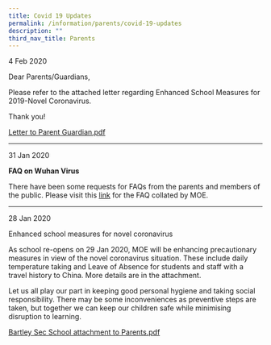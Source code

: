 ```yaml
---
title: Covid 19 Updates
permalink: /information/parents/covid-19-updates
description: ""
third_nav_title: Parents
---
```

4 Feb 2020  

Dear Parents/Guardians,

Please refer to the attached letter regarding Enhanced School Measures for 2019-Novel Coronavirus.

Thank you!
 
[Letter to Parent Guardian.pdf](/files/Letter%20to%20Parent_Guardian_2019-nCoV%20Comm_5%20Feb%202020%20(002).pdf)

---------------------------------
31 Jan 2020

**FAQ on Wuhan Virus**

There have been some requests for FAQs from the parents and members of the public. Please visit this [link](https://www.moe.gov.sg/faqs-wuhan-coronavirus-infection) for the FAQ collated by MOE.

-------------------------------
28 Jan 2020  
  
Enhanced school measures for novel coronavirus  
  
As school re-opens on 29 Jan 2020, MOE will be enhancing precautionary measures in view of the novel coronavirus situation. These include daily temperature taking and Leave of Absence for students and staff with a travel history to China. More details are in the attachment.  
  
Let us all play our part in keeping good personal hygiene and taking social responsibility. There may be some inconveniences as preventive steps are taken, but together we can keep our children safe while minimising disruption to learning.

[Bartley Sec School attachment to Parents.pdf](/files/Bartley%20Sec%20School%20attachment%20to%20Parents.pdf)
